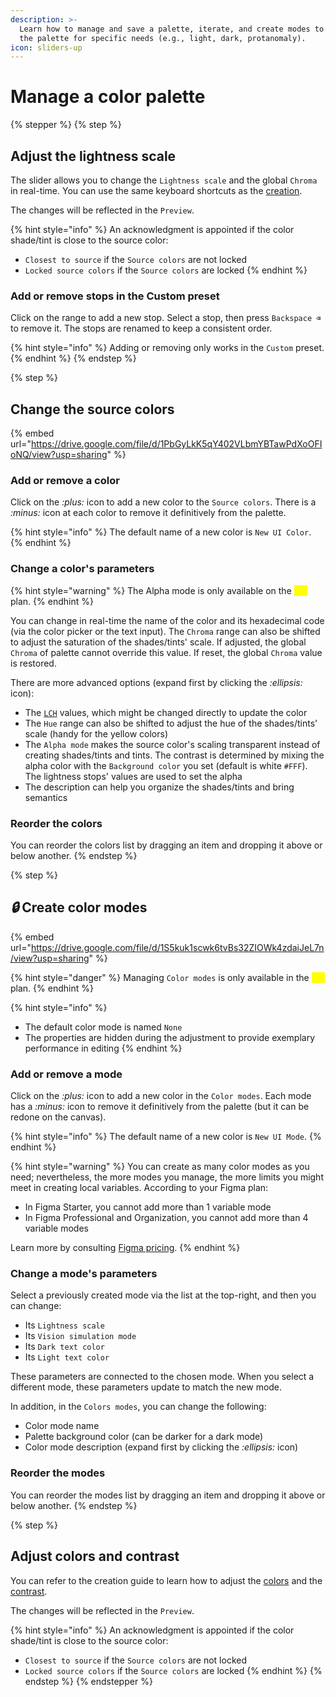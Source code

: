 ```yaml
---
description: >-
  Learn how to manage and save a palette, iterate, and create modes to divide
  the palette for specific needs (e.g., light, dark, protanomaly).
icon: sliders-up
---
```


# Manage a color palette

{% stepper %}
{% step %}
## Adjust the lightness scale

The slider allows you to change the `Lightness scale` and the global `Chroma` in real-time. You can use the same keyboard shortcuts as the [creation](create-a-color-palette.md#set-the-scale).

The changes will be reflected in the `Preview`.

{% hint style="info" %}
An acknowledgment is appointed if the color shade/tint is close to the source color:

* `Closest to source` if the `Source colors` are not locked
* `Locked source colors` if the `Source colors` are locked
{% endhint %}

### Add or remove stops in the Custom preset

Click on the range to add a new stop. Select a stop, then press `Backspace ⌫` to remove it. The stops are renamed to keep a consistent order.

{% hint style="info" %}
Adding or removing only works in the `Custom` preset.
{% endhint %}
{% endstep %}

{% step %}
## Change the source colors

{% embed url="https://drive.google.com/file/d/1PbGyLkK5qY402VLbmYBTawPdXoOFIoNQ/view?usp=sharing" %}

### Add or remove a color

Click on the <i class="fa-plus">:plus:</i> icon to add a new color to the `Source colors`. There is a <i class="fa-minus">:minus:</i> icon at each color to remove it definitively from the palette.

{% hint style="info" %}
The default name of a new color is `New UI Color`.
{% endhint %}

### Change a color's parameters

{% hint style="warning" %}
The Alpha mode is only available on the <mark style="color:yellow;">`Pro`</mark> plan.
{% endhint %}

You can change in real-time the name of the color and its hexadecimal code (via the color picker or the text input). The `Chroma` range can also be shifted to adjust the saturation of the shades/tints' scale. If adjusted, the global `Chroma` of palette cannot override this value. If reset, the global `Chroma` value is restored.

There are more advanced options (expand first by clicking the <i class="fa-ellipsis">:ellipsis:</i> icon):

* The [`LCH`](../glossary.md#lch) values, which might be changed directly to update the color
* The `Hue` range can also be shifted to adjust the hue of the shades/tints' scale (handy for the yellow colors)
* The `Alpha mode` makes the source color's scaling transparent instead of creating shades/tints and tints. The contrast is determined by mixing the alpha color with the `Background color` you set (default is white `#FFF`). The lightness stops' values are used to set the alpha
* The description can help you organize the shades/tints and bring semantics

### Reorder the colors

You can reorder the colors list by dragging an item and dropping it above or below another.
{% endstep %}

{% step %}
## <i class="fa-lock">:lock:</i> Create color modes

{% embed url="https://drive.google.com/file/d/1S5kuk1scwk6tvBs32ZIOWk4zdaiJeL7n/view?usp=sharing" %}

{% hint style="danger" %}
Managing `Color modes` is only available in the <mark style="color:yellow;">`Pro`</mark> plan.
{% endhint %}

{% hint style="info" %}
* The default color mode is named `None`
* The properties are hidden during the adjustment to provide exemplary performance in editing
{% endhint %}

### Add or remove a mode

Click on the <i class="fa-plus">:plus:</i> icon to add a new color in the `Color modes`. Each mode has a <i class="fa-minus">:minus:</i> icon to remove it definitively from the palette (but it can be redone on the canvas).

{% hint style="info" %}
The default name of a new color is `New UI Mode`.
{% endhint %}

{% hint style="warning" %}
You can create as many color modes as you need; nevertheless, the more modes you manage, the more limits you might meet in creating local variables. According to your Figma plan:

* In Figma Starter, you cannot add more than 1 variable mode
* In Figma Professional and Organization, you cannot add more than 4 variable modes

Learn more by consulting [Figma pricing](https://www.figma.com/pricing/).
{% endhint %}

### Change a mode's parameters

Select a previously created mode via the list at the top-right, and then you can change:

* Its `Lightness scale`
* Its `Vision simulation mode`
* Its `Dark text color`
* Its `Light text color`

These parameters are connected to the chosen mode. When you select a different mode, these parameters update to match the new mode.

In addition, in the `Colors modes`, you can change the following:

* Color mode name
* Palette background color (can be darker for a dark mode)
* Color mode description (expand first by clicking the <i class="fa-ellipsis">:ellipsis:</i> icon)

### Reorder the modes

You can reorder the modes list by dragging an item and dropping it above or below another.
{% endstep %}

{% step %}
## Adjust colors and contrast

You can refer to the creation guide to learn how to adjust the [colors](create-a-color-palette.md#adjust-the-colors-configuration) and the [contrast](create-a-color-palette.md#adjust-the-contrast-configuration).

The changes will be reflected in the `Preview`.

{% hint style="info" %}
An acknowledgment is appointed if the color shade/tint is close to the source color:

* `Closest to source` if the `Source colors` are not locked
* `Locked source colors` if the `Source colors` are locked
{% endhint %}
{% endstep %}
{% endstepper %}
